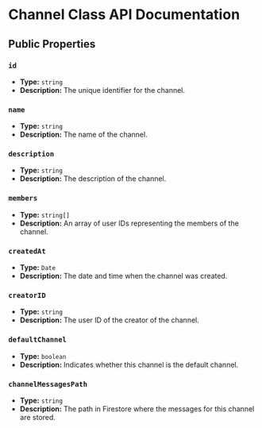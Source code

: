 # Channel Class API Documentation

## Public Properties

### `id`

- **Type:** `string`
- **Description:** The unique identifier for the channel.

### `name`

- **Type:** `string`
- **Description:** The name of the channel.

### `description`

- **Type:** `string`
- **Description:** The description of the channel.

### `members`

- **Type:** `string[]`
- **Description:** An array of user IDs representing the members of the channel.

### `createdAt`

- **Type:** `Date`
- **Description:** The date and time when the channel was created.

### `creatorID`

- **Type:** `string`
- **Description:** The user ID of the creator of the channel.

### `defaultChannel`

- **Type:** `boolean`
- **Description:** Indicates whether this channel is the default channel.

### `channelMessagesPath`

- **Type:** `string`
- **Description:** The path in Firestore where the messages for this channel are stored.
